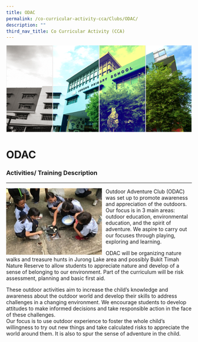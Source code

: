 ```yaml
---
title: ODAC
permalink: /co-curricular-activity-cca/Clubs/ODAC/
description: ""
third_nav_title: Co Curricular Activity (CCA)
---
```


![](/images/Banner.png)

ODAC
====


### Activities/ Training Description
--------------------------------


<img src="/images/ODAC_CCA2020.jpg" style="width:260px;height:180px;margin-right:10px;" align = "left">

Outdoor Adventure Club (ODAC) was set up to promote awareness and appreciation of the outdoors. Our focus is in 3 main areas: outdoor education, environmental education, and the spirit of adventure. We aspire to carry out our focuses through playing, exploring and learning.        
  
ODAC will be organizing nature walks and treasure hunts in Jurong Lake area and possibly Bukit Timah Nature Reserve to allow students to appreciate nature and develop of a sense of belonging to our environment. Part of the curriculum will be risk assessment, planning and basic first aid.          
  
These outdoor activities aim to increase the child’s knowledge and awareness about the outdoor world and develop their skills to address challenges in a changing environment. We encourage students to develop attitudes to make informed decisions and take responsible action in the face of these challenges.     
Our focus is to use outdoor experience to foster the whole child’s willingness to try out new things and take calculated risks to appreciate the world around them. It is also to spur the sense of adventure in the child.